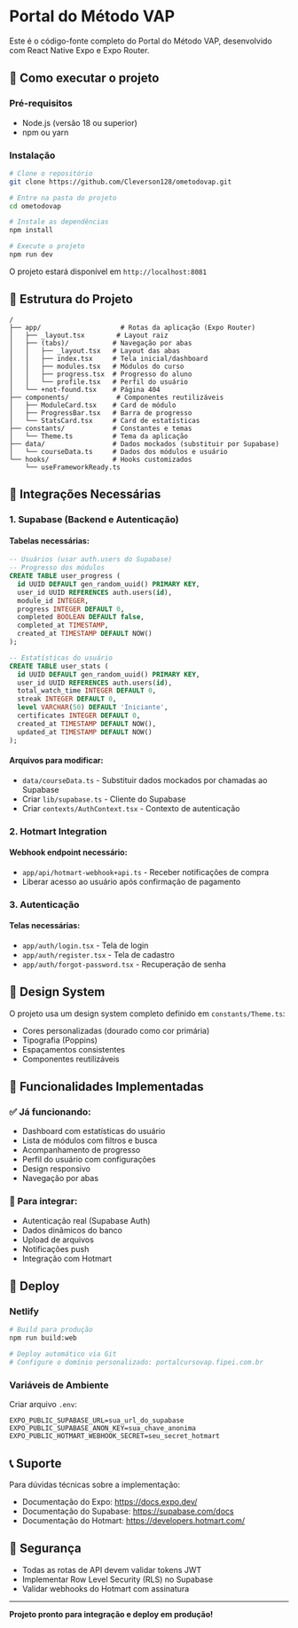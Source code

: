 # Portal do Método VAP

Este é o código-fonte completo do Portal do Método VAP, desenvolvido com React Native Expo e Expo Router.

## 🚀 Como executar o projeto

### Pré-requisitos
- Node.js (versão 18 ou superior)
- npm ou yarn

### Instalação
```bash
# Clone o repositório
git clone https://github.com/Cleverson128/ometodovap.git

# Entre na pasta do projeto
cd ometodovap

# Instale as dependências
npm install

# Execute o projeto
npm run dev
```

O projeto estará disponível em `http://localhost:8081`

## 📁 Estrutura do Projeto

```
/
├── app/                    # Rotas da aplicação (Expo Router)
│   ├── _layout.tsx        # Layout raiz
│   ├── (tabs)/           # Navegação por abas
│   │   ├── _layout.tsx   # Layout das abas
│   │   ├── index.tsx     # Tela inicial/dashboard
│   │   ├── modules.tsx   # Módulos do curso
│   │   ├── progress.tsx  # Progresso do aluno
│   │   └── profile.tsx   # Perfil do usuário
│   └── +not-found.tsx    # Página 404
├── components/            # Componentes reutilizáveis
│   ├── ModuleCard.tsx    # Card de módulo
│   ├── ProgressBar.tsx   # Barra de progresso
│   └── StatsCard.tsx     # Card de estatísticas
├── constants/            # Constantes e temas
│   └── Theme.ts          # Tema da aplicação
├── data/                 # Dados mockados (substituir por Supabase)
│   └── courseData.ts     # Dados dos módulos e usuário
└── hooks/                # Hooks customizados
    └── useFrameworkReady.ts
```

## 🔧 Integrações Necessárias

### 1. Supabase (Backend e Autenticação)

#### Tabelas necessárias:
```sql
-- Usuários (usar auth.users do Supabase)
-- Progresso dos módulos
CREATE TABLE user_progress (
  id UUID DEFAULT gen_random_uuid() PRIMARY KEY,
  user_id UUID REFERENCES auth.users(id),
  module_id INTEGER,
  progress INTEGER DEFAULT 0,
  completed BOOLEAN DEFAULT false,
  completed_at TIMESTAMP,
  created_at TIMESTAMP DEFAULT NOW()
);

-- Estatísticas do usuário
CREATE TABLE user_stats (
  id UUID DEFAULT gen_random_uuid() PRIMARY KEY,
  user_id UUID REFERENCES auth.users(id),
  total_watch_time INTEGER DEFAULT 0,
  streak INTEGER DEFAULT 0,
  level VARCHAR(50) DEFAULT 'Iniciante',
  certificates INTEGER DEFAULT 0,
  created_at TIMESTAMP DEFAULT NOW(),
  updated_at TIMESTAMP DEFAULT NOW()
);
```

#### Arquivos para modificar:
- `data/courseData.ts` - Substituir dados mockados por chamadas ao Supabase
- Criar `lib/supabase.ts` - Cliente do Supabase
- Criar `contexts/AuthContext.tsx` - Contexto de autenticação

### 2. Hotmart Integration

#### Webhook endpoint necessário:
- `app/api/hotmart-webhook+api.ts` - Receber notificações de compra
- Liberar acesso ao usuário após confirmação de pagamento

### 3. Autenticação

#### Telas necessárias:
- `app/auth/login.tsx` - Tela de login
- `app/auth/register.tsx` - Tela de cadastro
- `app/auth/forgot-password.tsx` - Recuperação de senha

## 🎨 Design System

O projeto usa um design system completo definido em `constants/Theme.ts`:
- Cores personalizadas (dourado como cor primária)
- Tipografia (Poppins)
- Espaçamentos consistentes
- Componentes reutilizáveis

## 📱 Funcionalidades Implementadas

### ✅ Já funcionando:
- Dashboard com estatísticas do usuário
- Lista de módulos com filtros e busca
- Acompanhamento de progresso
- Perfil do usuário com configurações
- Design responsivo
- Navegação por abas

### 🔄 Para integrar:
- Autenticação real (Supabase Auth)
- Dados dinâmicos do banco
- Upload de arquivos
- Notificações push
- Integração com Hotmart

## 🚀 Deploy

### Netlify
```bash
# Build para produção
npm run build:web

# Deploy automático via Git
# Configure o domínio personalizado: portalcursovap.fipei.com.br
```

### Variáveis de Ambiente
Criar arquivo `.env`:
```
EXPO_PUBLIC_SUPABASE_URL=sua_url_do_supabase
EXPO_PUBLIC_SUPABASE_ANON_KEY=sua_chave_anonima
EXPO_PUBLIC_HOTMART_WEBHOOK_SECRET=seu_secret_hotmart
```

## 📞 Suporte

Para dúvidas técnicas sobre a implementação:
- Documentação do Expo: https://docs.expo.dev/
- Documentação do Supabase: https://supabase.com/docs
- Documentação do Hotmart: https://developers.hotmart.com/

## 🔐 Segurança

- Todas as rotas de API devem validar tokens JWT
- Implementar Row Level Security (RLS) no Supabase
- Validar webhooks do Hotmart com assinatura

---

**Projeto pronto para integração e deploy em produção!**